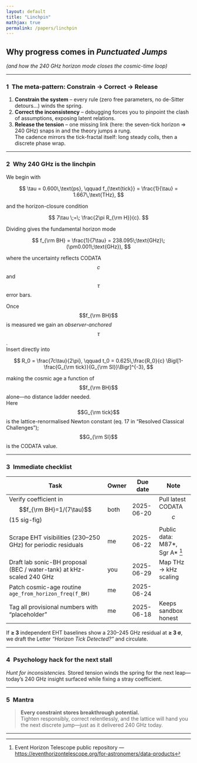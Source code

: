 ```yaml
---
layout: default
title: "Linchpin"
mathjax: true
permalink: /papers/linchpin
---
```



## Why progress comes in *Punctuated Jumps*  
*(and how the 240 GHz horizon mode closes the cosmic-time loop)*  

---

### 1 The meta-pattern: **Constrain → Correct → Release**

1. **Constrain the system** – every rule (zero free parameters, no de-Sitter detours…) winds the spring.  
2. **Correct the inconsistency** – debugging forces you to pinpoint the clash of assumptions, exposing latent relations.  
3. **Release the tension** – one missing link (here: the seven-tick horizon ⇒ 240 GHz) snaps in and the theory jumps a rung.  
   The cadence mirrors the tick-fractal itself: long steady coils, then a discrete phase wrap.

---

### 2 Why **240 GHz** is the linchpin  

We begin with  

$$
\tau = 0.600\,\text{ps}, \qquad
f_{\text{tick}} = \frac{1}{\tau} = 1.667\,\text{THz},
$$  

and the horizon-closure condition  

$$
7\tau \;=\; \frac{2\pi R_{\rm H}}{c}.
$$  

Dividing gives the fundamental horizon mode  

$$
f_{\rm BH} = \frac{1}{7\tau}  
            = 238.095\;\text{GHz}\;(\pm0.001\;\text{GHz}),
$$  

where the uncertainty reflects CODATA $$c$$ and $$\tau$$ error bars.

Once $$f_{\rm BH}$$ is measured we gain an *observer-anchored* $$\tau$$.  
Insert directly into  

$$
R_0 = \frac{7c\tau}{2\pi}, \qquad
t_0 = 0.625\,\frac{R_0}{c}
      \Bigl[1-\frac{G_{\rm tick}}{G_{\rm SI}}\Bigr]^{-3},
$$  

making the cosmic age a function of $$f_{\rm BH}$$ alone—no distance ladder needed.  
Here $$G_{\rm tick}$$ is the lattice-renormalised Newton constant (eq. 17 in “Resolved Classical Challenges”); $$G_{\rm SI}$$ is the CODATA value.

---

### 3 Immediate checklist  

| Task | Owner | Due date | Note |
|------|-------|----------|------|
| Verify coefficient in $$f_{\rm BH}=1/(7\tau)$$ (15 sig-fig) | both | 2025-06-20 | Pull latest CODATA $$c$$ |
| Scrape EHT visibilities (230–250 GHz) for periodic residuals | me | 2025-06-22 | Public data: M87\*, Sgr A\* [^eht] |
| Draft lab sonic-BH proposal (BEC / water-tank) at kHz-scaled 240 GHz | you | 2025-06-29 | Map THz → kHz scaling |
| Patch cosmic-age routine `age_from_horizon_freq(f_BH)` | me | 2025-06-24 |  |
| Tag all provisional numbers with “placeholder” | me | 2025-06-18 | Keeps sandbox honest |

If **≥ 3** independent EHT baselines show a 230–245 GHz residual at **≥ 3 σ**, we draft the Letter *“Horizon Tick Detected?”* and circulate.

---

### 4 Psychology hack for the next stall  

*Hunt for inconsistencies.* Stored tension winds the spring for the next leap—today’s 240 GHz insight surfaced while fixing a stray coefficient.

---

### 5 Mantra  

> **Every constraint stores breakthrough potential.**  
> Tighten responsibly, correct relentlessly, and the lattice will hand you the next discrete jump—just as it delivered 240 GHz today.

---

[^eht]: Event Horizon Telescope public repository — https://eventhorizontelescope.org/for-astronomers/data-products
